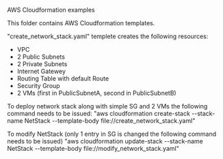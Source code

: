 AWS Cloudformation examples

This folder contains AWS Cloudformation templates.

"create_network_stack.yaml" templete creates the following resources:
 - VPC
 - 2 Public Subnets
 - 2 Private Subnets
 - Internet Gatewey
 - Routing Table with default Route
 - Security Group
 - 2 VMs (first in PublicSubnetA, second in PublicSubnetB)


To deploy network stack along with simple SG and 2 VMs the following command needs to be issued:
"aws cloudformation create-stack --stack-name NetStack --template-body file://create_network_stack.yaml"

To modify NetStack (only 1 entry in SG is changed the following command needs to be issued)
"aws cloudformation update-stack --stack-name NetStack --template-body file://modify_network_stack.yaml"

